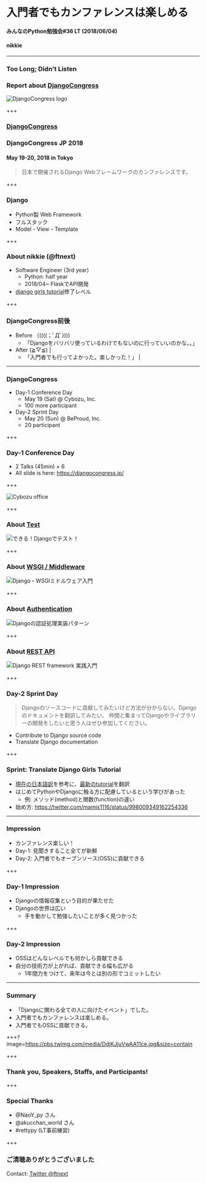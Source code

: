 # 入門者でもカンファレンスは楽しめる
#### みんなのPython勉強会#36 LT (2018/06/04)
#### nikkie

---

### Too Long; Didn't Listen

### Report about [DjangoCongress](https://djangocongress.jp/)

![DjangoCongress logo](https://djangocongress.jp/assets/img/djangocongress_logo.png)

+++

### [DjangoCongress](https://djangocongress.jp/)

### DjangoCongress JP 2018
#### May 19-20, 2018 in Tokyo

> 日本で開催されるDjango Webフレームワークのカンファレンスです。

+++

### Django

- Python製 Web Framework
- フルスタック
- Model - View - Template

+++

### About nikkie (@ftnext)

- Software Engineer (3rd year)
  - Python: half year
  - 2018/04~ FlaskでAPI開発
- [django girls tutorial](https://legacy.gitbook.com/book/djangogirlsjapan/workshop_tutorialjp/details)修了レベル

+++

### DjangoCongress前後

- Before （((((；ﾟДﾟ))))
  - 「Djangoをバリバリ使っているわけでもないのに行っていいのかな。。」
- After (≧▽≦) |
  - 「入門者でも行ってよかった。楽しかった！」 |

---

### DjangoCongress

- Day-1 Conference Day
  - May 19 (Sat) @ Cybozu, Inc.
  - 100 more participant
- Day-2 Sprint Day
  - May 20 (Sun) @ BeProud, Inc.
  - 20 participant

+++

### Day-1 Conference Day

- 2 Talks (45min) × 6
- All slide is here: https://djangocongress.jp/

+++

![Cybozu office](https://djangocongress.jp/assets/img/bg_cybozu.jpg)

+++

### About [Test](https://tell-k.github.io/djangocongressjp2018/#1)

![できる！Djangoでテスト！](stapy_June_django_congress/assets/test-talk-slide.png)

+++

### About [WSGI / Middleware](https://speakerdeck.com/thinkami/django-congress-jp-2018-talk)

![Django・WSGIミドルウェア入門](stapy_June_django_congress/assets/middleware-talk-slide.png)

+++

### About [Authentication](http://nwpct1.hatenablog.com/entry/django-auth-patterns)

![Djangoの認証処理実装パターン](stapy_June_django_congress/assets/authentication-talk-slide.png)

+++

### About [REST API](https://slideship.com/users/@massa142/presentations/2018/05/RjVo67zy1JyQiYqe3GgpLB/)

![Django REST framework 実践入門](stapy_June_django_congress/assets/restapi-talk-slide.png)

+++

### Day-2 Sprint Day

> Djangoのソースコードに貢献してみたいけど方法が分からない、Djangoのドキュメントを翻訳してみたい、 仲間と集まってDjangoやライブラリーの開発をしたいと思う人はぜひ参加してください。

- Contribute to Django source code
- Translate Django documentation

+++

### Sprint: Translate Django Girls Tutorial

- [現在の日本語訳](https://djangogirlsjapan.gitbooks.io/workshop_tutorialjp/content/)を参考に、[最新のtutorial](https://tutorial.djangogirls.org/en/)を翻訳
- はじめてPythonやDjangoに触る方に配慮しているという学びがあった
  - 例: メソッド(method)と関数(function)の違い
- 始め方: https://twitter.com/mamix1116/status/998009349162254336

---

### Impression

- カンファレンス楽しい！
- Day-1: 見聞きすること全てが新鮮
- Day-2: 入門者でもオープンソース(OSS)に貢献できる

+++

### Day-1 Impression

- Djangoの情報収集という目的が果たせた
- Djangoの世界は広い
  - 手を動かして勉強したいことが多く見つかった

+++

### Day-2 Impression

- OSSはどんなレベルでも何かしら貢献できる
- 自分の技術力が上がれば、貢献できる幅も広がる
  - 1年間力をつけて、来年は今とは別の形でコミットしたい

---

### Summary

- 「Djangoに関わる全ての人に向けたイベント」でした。
- 入門者でもカンファレンスは楽しめる。
- 入門者でもOSSに貢献できる。

+++?image=https://pbs.twimg.com/media/DdjKJjuVwAA11ce.jpg&size=contain

+++

### Thank you, Speakers, Staffs, and Participants!

+++

### Special Thanks

- @NaoY_py さん
- @akucchan_world さん
- #rettypy (LT事前練習)

+++

### ご清聴ありがとうございました

Contact: [Twitter @ftnext](https://twitter.com/ftnext)
